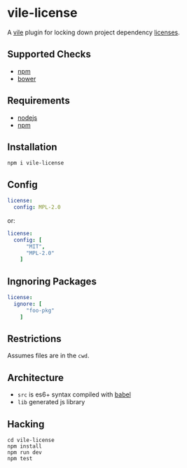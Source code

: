 # vile-license

A [vile](http://vile.io) plugin for locking down
project dependency [licenses](https://tldrlegal.com).

## Supported Checks

- [npm](http://npmjs.org)
- [bower](http://bower.io)

## Requirements

- [nodejs](http://nodejs.org)
- [npm](http://npmjs.org)

## Installation

    npm i vile-license

## Config

```yml
license:
  config: MPL-2.0
```

or:

```yml
license:
  config: [
      "MIT",
      "MPL-2.0"
    ]
```

## Ingnoring Packages

```yml
license:
  ignore: [
      "foo-pkg"
    ]
```

## Restrictions

Assumes files are in the `cwd`.

## Architecture

- `src` is es6+ syntax compiled with [babel](https://babeljs.io)
- `lib` generated js library

## Hacking

    cd vile-license
    npm install
    npm run dev
    npm test
